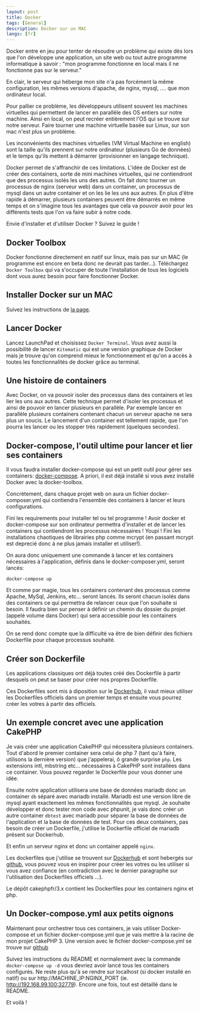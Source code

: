```yaml
---
layout: post
title: Docker
tags: [General]
description: Docker sur un MAC
langs: [fr]
---
```


Docker entre en jeu pour tenter de résoudre un problème qui existe dès lors
que l'on développe une application, un site web ou tout autre programme
informatique à savoir : "mon programme fonctionne en local mais il ne fonctionne
pas sur le serveur."

En clair, le serveur qui héberge mon site n'a pas forcément la même
configuration, les mêmes versions d'apache, de nginx, mysql, .... que mon
ordinateur local.

Pour pallier ce problème, les développeurs utilisent souvent les machines
virtuelles qui permettent de lancer en parallèle des OS entiers sur notre
machine. Ainsi en local, on peut recréer entièrement l'OS qui se trouve
sur notre serveur. Faire tourner une machine virtuelle basée sur Linux, sur
son mac n'est plus un problème.

Les inconvénients des machines virtuelles (VM Virtual Machine en english) sont
la taille qu'ils prennent sur notre ordinateur (plusieurs Go de données) et
le temps qu'ils mettent à démarrer (provisionner en langage technique).

Docker permet de s'affranchir de ces limitations. L'idée de Docker est de
créer des containers, sorte de mini machines virtuelles, qui ne
contiendront que des processus isolés les uns des autres. On fait donc
tourner un processus de nginx (serveur web) dans un container, un processus de
mysql dans un autre container et on les lie les uns aux autres. En plus d'être
rapide à démarrer, plusieurs containers peuvent être démarrés en même temps
et on s'imagine tous les avantages que cela va pouvoir avoir pour les différents
tests que l'on va faire subir à notre code.

Envie d'installer et d'utiliser Docker ? Suivez le guide !

Docker Toolbox
--------------

Docker fonctionne directement en natif sur linux, mais pas sur un MAC (le
programme est encore en beta donc ne devrait pas tarder...).
Téléchargez `Docker Toolbox` qui va s'occuper de toute l'installation
de tous les logiciels dont vous aurez besoin pour faire fonctionner
Docker.

Installer Docker sur un MAC
---------------------------

Suivez les instructions de [la page](http://docs.docker.com/mac/step_one).

Lancer Docker
-------------

Lancez LaunchPad et choisissez `Docker Terminal`. Vous avez aussi la possibilité
de lancer `Kitematic` qui est une version graphique de Docker mais je trouve
qu'on comprend mieux le fonctionnement et qu'on a accès à toutes les
fonctionnalités de docker grâce au terminal.

Une histoire de containers
--------------------------

Avec Docker, on va pouvoir isoler des processus dans des containers et les lier
les uns aux autres. Cette technique permet d'isoler les processus et ainsi
de pouvoir en lancer plusieurs en parallèle. Par exemple lancer en parallèle
plusieurs containers contenant chacun un serveur apache ne sera plus un soucis.
Le lancement d'un container est tellement rapide, que l'on pourra les lancer ou
les stopper très rapidement (quelques secondes).

Docker-compose, l'outil ultime pour lancer et lier ses containers
-----------------------------------------------------------------

Il vous faudra installer docker-compose qui est un petit outil pour gérer
ses containers: [docker-compose](https://docs.docker.com/compose/install/). A
priori, il est déjà installé si vous avez installé Docker avec la
docker-toolbox.

Concrètement, dans chaque projet web on aura un fichier docker-composer.yml qui
contiendra l'ensemble des containers à lancer et leurs configurations.

Fini les requirements pour installer tel ou tel programme ! Avoir docker et
docker-compose sur son ordinateur permettra d'installer et de lancer les
containers qui contiendront les processus nécessaires ! Youpi ! Fini les
installations chaotiques de librairies php comme mcrypt (en passant mcrypt est
deprecié donc à ne plus jamais installer et utiliser!).

On aura donc uniquement une commande à lancer et les containers nécessaires à
l'application, définis dans le docker-composer.yml, seront lancés:

    docker-compose up

Et comme par magie, tous les containers contenant des processus comme Apache,
MySql, Jenkins, etc... seront lancés. Ils seront chacun isolés dans des
containers ce qui permettra de relancer ceux que l'on souhaite si besoin. Il
faudra bien sur penser à définir un chemin du dossier du projet (appelé volume
dans Docker) qui sera accessible pour les containers souhaités.

On se rend donc compte que la difficulté va être de bien définir des fichiers
Dockerfile pour chaque processus souhaité.

Créer son Dockerfile
--------------------

Les applications classiques ont déjà toutes créé des Dockerfile à partir
desquels on peut se baser pour créer nos propres Dockerfile.

Ces Dockerfiles sont mis à diposition sur le [Dockerhub](https://hub.docker.com/explore), il vaut mieux utiliser les
Dockerfiles officiels dans un premier temps et ensuite vous pourrez créer les
votres à partir des officiels.

Un exemple concret avec une application CakePHP
-----------------------------------------------

Je vais créer une application CakePHP qui nécessitera plusieurs containers.
Tout d'abord le premier container sera celui de php 7 (tant qu'à faire,
utilisons la dernière version) que j'appelerai, ô grande surprise `php`. Les
extensions intl, mbstring etc... nécessaires à CakePHP sont installées dans ce
container. Vous pouvez regarder le Dockerfile pour vous donner une idée.

Ensuite notre application utilisera une base de données mariadb donc un
container `db` séparé avec mariadb installé. Mariadb est une version libre de
mysql ayant exactement les mêmes fonctionnalités que mysql. Je souhaite
développer et donc tester mon code avec phpunit, je vais donc créer un autre
container `dbtest` avec mariadb pour séparer la base de données de l'application
et la base de données de test.
Pour ces deux containers, pas besoin de créer un Dockerfile, j'utilise le
Dockerfile officiel de mariadb présent sur Dockerhub.

Et enfin un serveur nginx et donc un container appelé `nginx`.

Les dockerfiles que j'utilise se trouvent sur
[Dockerhub](https://hub.docker.com/u/cakephpfr/) et sont hebergés sur
[github](https://github.com/cakephp-fr/docker/tree/master/cakephp/3.x), vous
pouvez vous en inspirer pour créer les votres ou les utiliser si vous avez
confiance (en contradiction avec le dernier paragraphe sur l'utilisation des
Dockerfiles officiels ...).

Le dépôt cakephpfr/3.x contient les Dockerfiles pour les containers nginx et
php.

Un Docker-compose.yml aux petits oignons
----------------------------------------

Maintenant pour orchestrer tous ces containers, je vais utiliser Docker-compose
et un fichier docker-compose.yml que je vais mettre à la racine de mon projet
CakePHP 3. Une version avec le fichier docker-compose.yml se trouve sur
[github](https://github.com/cakephp-fr/app/tree/docker)

Suivez les instructions du README et normalement avec la commande
`docker-compose up -d` vous devriez avoir lancé tous les containers configurés.
Ne reste plus qu'à se rendre sur localhost (si docker installé en natif) ou sur
http://MACHINE_IP:NGINX_PORT (ie. http://192.168.99.100:32779). Encore une fois,
tout est détaillé dans le README.

Et voilà !
